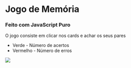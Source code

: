# Jogo de Memória
### Feito com JavaScript Puro
<p>O jogo consiste em clicar nos cards e achar os seus pares</p>
<ul>
  <li>Verde - Número de acertos</li>
  <li>Vermelho - Número de erros</li>
</ul>

<img src="https://user-images.githubusercontent.com/71949651/192105786-1ff7d6b6-293b-4ad1-8f65-106384974cb7.png"/>
